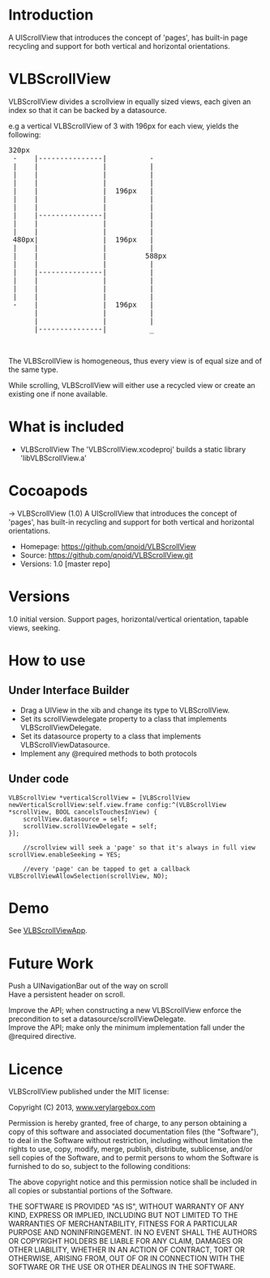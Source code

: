 # Introduction
A UIScrollView that introduces the concept of 'pages', has built-in page recycling and support for both vertical and horizontal orientations.

# VLBScrollView
VLBScrollView divides a scrollview in equally sized views, each given an index so that it can be backed by a datasource.

e.g a vertical VLBScrollView of 3 with 196px for each view, yields the following:

<pre>
320px
 -    |---------------|          -
 |    |               |          |
 |    |               |          |
 |    |               |          |
 |    |               |  196px   |
 |    |               |          |
 |    |               |          |
 |    |---------------|          |
 |    |               |          |
 |    |               |          |
 480px|               |  196px   |
 |    |               |          |
 |    |               |         588px
 |    |               |          |
 |    |---------------|          |
 |    |               |          |
 |    |               |          |
 |    |               |          |
 -    |               |  196px   |
      |               |          |
      |               |          |
      |---------------|          _
 

</pre>

The VLBScrollView is homogeneous, thus every view is of equal size and of the same type.

While scrolling, VLBScrollView will either use a recycled view or create an existing one if none available.
 
# What is included

* VLBScrollView
The 'VLBScrollView.xcodeproj' builds a static library 'libVLBScrollView.a'

# Cocoapods

-> VLBScrollView (1.0)
   A UIScrollView that introduces the concept of 'pages', has built-in recycling and support for both vertical and horizontal orientations.
   - Homepage: https://github.com/qnoid/VLBScrollView
   - Source:   https://github.com/qnoid/VLBScrollView.git
   - Versions: 1.0 [master repo]

# Versions
1.0 initial version. Support pages, horizontal/vertical orientation, tapable views, seeking.

# How to use

## Under Interface Builder
* Drag a UIView in the xib and change its type to VLBScrollView.
* Set its scrollViewdelegate property to a class that implements VLBScrollViewDelegate.
* Set its datasource property to a class that implements VLBScrollViewDatasource.
* Implement any @required methods to both protocols

## Under code

    VLBScrollView *verticalScrollView = [VLBScrollView newVerticalScrollView:self.view.frame config:^(VLBScrollView *scrollView, BOOL cancelsTouchesInView) {
        scrollView.datasource = self;
        scrollView.scrollViewDelegate = self;
    }];

		//scrollview will seek a 'page' so that it's always in full view
    scrollView.enableSeeking = YES;

		//every 'page' can be tapped to get a callback
    VLBScrollViewAllowSelection(scrollView, NO);


# Demo

See [VLBScrollViewApp][1].

# Future Work

Push a UINavigationBar out of the way on scroll  
Have a persistent header on scroll.

Improve the API; when constructing a new VLBScrollView enforce the precondition to set a datasource/scrollViewDelegate.  
Improve the API; make only the minimum implementation fall under the @required directive.

# Licence

VLBScrollView published under the MIT license:

Copyright (C) 2013, www.verylargebox.com

Permission is hereby granted, free of charge, to any person obtaining a copy of this software and associated documentation files (the "Software"), to deal in the Software without restriction, including without limitation the rights to use, copy, modify, merge, publish, distribute, sublicense, and/or sell copies of the Software, and to permit persons to whom the Software is furnished to do so, subject to the following conditions:

The above copyright notice and this permission notice shall be included in all copies or substantial portions of the Software.

THE SOFTWARE IS PROVIDED "AS IS", WITHOUT WARRANTY OF ANY KIND, EXPRESS OR IMPLIED, INCLUDING BUT NOT LIMITED TO THE WARRANTIES OF MERCHANTABILITY, FITNESS FOR A PARTICULAR PURPOSE AND NONINFRINGEMENT. IN NO EVENT SHALL THE AUTHORS OR COPYRIGHT HOLDERS BE LIABLE FOR ANY CLAIM, DAMAGES OR OTHER LIABILITY, WHETHER IN AN ACTION OF CONTRACT, TORT OR OTHERWISE, ARISING FROM, OUT OF OR IN CONNECTION WITH THE SOFTWARE OR THE USE OR OTHER DEALINGS IN THE SOFTWARE.


[1]: https://github.com/qnoid/VLBScrollViewApp
